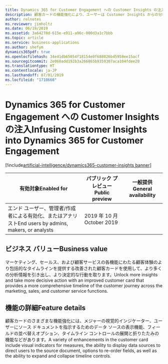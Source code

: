 ```yaml
---
title: Dynamics 365 for Customer Engagement への Customer Insights の注入
description: 顧客カードの機能強化により、ユーザーは Customer Insights からの分析情報をより簡単に利用できるようになります。
author: relnotes
ms.reviewer: jimholtz
ms.date: 06/19/2019
ms.assetid: 3a64278d-615e-e911-a96c-000d3a1c7bbb
ms.topic: article
ms.service: business-applications
ms.author: shefym
dynamics365pdf: true
ms.openlocfilehash: 34e41db65054f18154e0f688026b45958ee15acf
ms.sourcegitcommit: 2e060add192b3a266865b9359307aca104fdee20
ms.translationtype: HT
ms.contentlocale: ja-JP
ms.lasthandoff: 07/01/2019
ms.locfileid: "1718668"
---
```

# <a name="infusing-customer-insights-into-dynamics-365-for-customer-engagement"></a><span data-ttu-id="25705-103">Dynamics 365 for Customer Engagement への Customer Insights の注入</span><span class="sxs-lookup"><span data-stu-id="25705-103">Infusing Customer Insights into Dynamics 365 for Customer Engagement</span></span>
[!include[artificial-intelligence/dynamics365-customer-insights banner](../includes/artificial-intelligence/dynamics365-customer-insights.md)]

| <span data-ttu-id="25705-104">有効対象</span><span class="sxs-lookup"><span data-stu-id="25705-104">Enabled for</span></span>    |  <span data-ttu-id="25705-105">パブリック プレビュー</span><span class="sxs-lookup"><span data-stu-id="25705-105">Public preview</span></span> | <span data-ttu-id="25705-106">一般提供</span><span class="sxs-lookup"><span data-stu-id="25705-106">General availability</span></span> | 
| ---------- | ---------- |---------- |
|<span data-ttu-id="25705-107">エンド ユーザー、管理者/作成者による有効化、またはアナリスト</span><span class="sxs-lookup"><span data-stu-id="25705-107">End users by admins, makers, or analysts</span></span>|<span data-ttu-id="25705-108">2019 年 10 月</span><span class="sxs-lookup"><span data-stu-id="25705-108">October 2019</span></span>| |


## <a name="business-value"></a><span data-ttu-id="25705-109">ビジネス バリュー</span><span class="sxs-lookup"><span data-stu-id="25705-109">Business value</span></span>
<!-- bv start -->
<span data-ttu-id="25705-110">マーケティング、セールス、および顧客サービスの各機能にわたる顧客体験のより包括的なタイムラインを提供する改善された顧客カードを使用して、より多くの分析情報を引き出し、より決定的な行動を取ります。</span><span class="sxs-lookup"><span data-stu-id="25705-110">Unlock more insights and take more decisive action with an improved customer card that provides a more comprehensive timeline of the customer journey across the marketing, sales, and customer service functions.</span></span>

<!-- bv end -->



## <a name="feature-details"></a><span data-ttu-id="25705-111">機能の詳細</span><span class="sxs-lookup"><span data-stu-id="25705-111">Feature details</span></span>
<!--feature detail start -->
<span data-ttu-id="25705-112">顧客カードのさまざまな機能強化には、メジャーの視覚的インジケーター、ユーザーにソース ドキュメントを指示するためのデータ ソースの表示機能、フィールドの並べ替えオプション、タイムライン コントロールの展開と折りたたみの機能などがあります。</span><span class="sxs-lookup"><span data-stu-id="25705-112">A variety of enhancements in the customer card  include visual indicators for measures, the ability to display data sources to direct users to the source document, options to re-order fields, as well as the ability to expand and collapse timeline controls.</span></span>
<!--feature detail end -->










